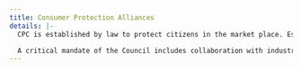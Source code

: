 ```yaml
---
title: Consumer Protection Alliances
details: |-
  CPC is established by law to protect citizens in the market place. Essentially, our role is to prevent abuse, exploitation and any form of mistreatment or disregard with respect to consumers. Where something has gone wrong and a consumer(s) is/are aggrieved, we exercise the tools provided by laws and regulations to ensure remedies for consumers.

  A critical mandate of the Council includes collaboration with industry, trade and professional associations and other relevant stakeholders, particularly civil society. The reason and purpose for this collaboration is that; in addition to being an effective mechanism for educating consumers about their rights, it also provides vital channels for periodic and relevant information about emerging issues consumers need to be aware of. As such, and in furtherance of this partnership, the Council maintains a register of Non-profit Consumer Protection Associations (CPAs) that are recognized for their consumer protection work.
---
```


